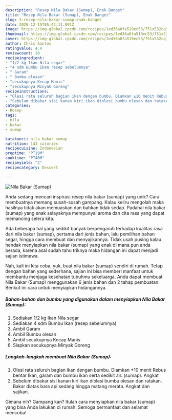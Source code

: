 ```yaml
---
description: "Resep Nila Bakar (Sumap), Enak Banget"
title: "Resep Nila Bakar (Sumap), Enak Banget"
slug: 3-resep-nila-bakar-sumap-enak-banget
date: 2020-12-15T05:42:11.091Z
image: https://img-global.cpcdn.com/recipes/1ed36a0fa519ec53/751x532cq70/nila-bakar-sumap-foto-resep-utama.jpg
thumbnail: https://img-global.cpcdn.com/recipes/1ed36a0fa519ec53/751x532cq70/nila-bakar-sumap-foto-resep-utama.jpg
cover: https://img-global.cpcdn.com/recipes/1ed36a0fa519ec53/751x532cq70/nila-bakar-sumap-foto-resep-utama.jpg
author: Chris Santos
ratingvalue: 4.4
reviewcount: 10
recipeingredient:
- "1/2 kg Ikan Nila segar"
- "4 sdm Bumbu Ikan resep sebelumnya"
- " Garam"
- " Bumbu olesan"
- "secukupnya Kecap Manis"
- "secukupnya Minyak Goreng"
recipeinstructions:
- "Olesi rata seluruh bagian ikan dengan bumbu. Diamkan ±10 menit Rebus bentar Ikan, garam dan bumbu ikan serta sedikit air. (sumap). Angkat"
- "Sebelum dibakar sisi kanan kiri ikan diolesi bumbu olesan dan ratakan. Bakar diatas bara api sedang hingga matang merata. Angkat dan sajikan."
categories:
- Resep
tags:
- nila
- bakar
- sumap

katakunci: nila bakar sumap 
nutrition: 143 calories
recipecuisine: Indonesian
preptime: "PT19M"
cooktime: "PT40M"
recipeyield: "2"
recipecategory: Dessert

---
```



![Nila Bakar (Sumap)](https://img-global.cpcdn.com/recipes/1ed36a0fa519ec53/751x532cq70/nila-bakar-sumap-foto-resep-utama.jpg)

Anda sedang mencari inspirasi resep nila bakar (sumap) yang unik? Cara membuatnya memang susah-susah gampang. Kalau keliru mengolah maka hasilnya tidak akan memuaskan dan bahkan tidak sedap. Padahal nila bakar (sumap) yang enak selayaknya mempunyai aroma dan cita rasa yang dapat memancing selera kita.

Ada beberapa hal yang sedikit banyak berpengaruh terhadap kualitas rasa dari nila bakar (sumap), pertama dari jenis bahan, lalu pemilihan bahan segar, hingga cara membuat dan menyajikannya. Tidak usah pusing kalau hendak menyiapkan nila bakar (sumap) yang enak di mana pun anda berada, karena asal sudah tahu triknya maka hidangan ini dapat menjadi sajian istimewa.




Nah, kali ini kita coba, yuk, buat nila bakar (sumap) sendiri di rumah. Tetap dengan bahan yang sederhana, sajian ini bisa memberi manfaat untuk membantu menjaga kesehatan tubuhmu sekeluarga. Anda dapat membuat Nila Bakar (Sumap) menggunakan 6 jenis bahan dan 2 tahap pembuatan. Berikut ini cara untuk menyiapkan hidangannya.

<!--inarticleads1-->

##### Bahan-bahan dan bumbu yang digunakan dalam menyiapkan Nila Bakar (Sumap):

1. Sediakan 1/2 kg Ikan Nila segar
1. Sediakan 4 sdm Bumbu Ikan (resep sebelumnya)
1. Ambil  Garam
1. Ambil  Bumbu olesan
1. Ambil secukupnya Kecap Manis
1. Siapkan secukupnya Minyak Goreng




<!--inarticleads2-->

##### Langkah-langkah membuat Nila Bakar (Sumap):

1. Olesi rata seluruh bagian ikan dengan bumbu. Diamkan ±10 menit Rebus bentar Ikan, garam dan bumbu ikan serta sedikit air. (sumap). Angkat
1. Sebelum dibakar sisi kanan kiri ikan diolesi bumbu olesan dan ratakan. Bakar diatas bara api sedang hingga matang merata. Angkat dan sajikan.




Gimana nih? Gampang kan? Itulah cara menyiapkan nila bakar (sumap) yang bisa Anda lakukan di rumah. Semoga bermanfaat dan selamat mencoba!
